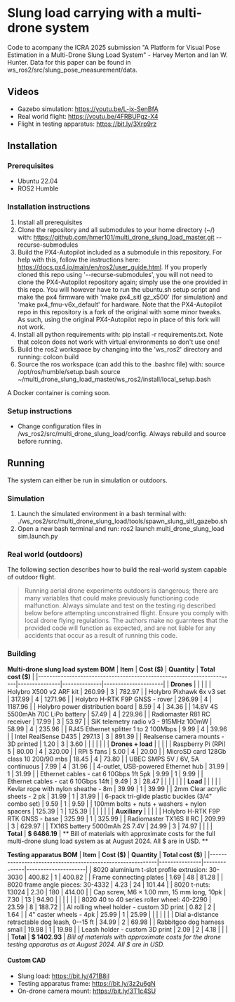 # Slung load carrying with a multi-drone system

Code to acompany the ICRA 2025 submission "A Platform for Visual Pose Estimation in a Multi-Drone Slung Load System" - Harvey Merton and Ian W. Hunter. Data for this paper can be found in ws_ros2/src/slung_pose_measurement/data.

## Videos
- Gazebo simulation: https://youtu.be/L-jx-SenBfA
- Real world flight: https://youtu.be/4FRBUPgz-X4
- Flight in testing apparatus: https://bit.ly/3Xrp9rz

## Installation
### Prerequisites
- Ubuntu 22.04
- ROS2 Humble

### Installation instructions
1. Install all prerequisites 
2. Clone the repository and all submodules to your home directory (~/) with:
  https://github.com/hmer101/multi_drone_slung_load_master.git --recurse-submodules
3. Build the PX4-Autopilot included as a submodule in this repository. For help with this, follow the instructions here: https://docs.px4.io/main/en/ros2/user_guide.html. If you properly cloned this repo using '--recurse-submodules', you will not need to clone the PX4-Autopilot repository again; simply use the one provided in this repo. You will however have to run the ubuntu.sh setup script and make the px4 firmware with 'make px4_sitl gz_x500' (for simulation) and 'make px4_fmu-v6x_default' for hardware. Note that the PX4-Autopilot repo in this repository is a fork of the original with some minor tweaks. As such, using the original PX4-Autopilot repo in place of this fork will not work.
4. Install all python requirements with:
  pip install -r requirements.txt. Note that colcon does not work with virtual environments so don't use one!
5. Build the ros2 workspace by changing into the 'ws_ros2' directory and running:
  colcon build
6. Source the ros workspace (can add this to the .bashrc file) with:
  source /opt/ros/humble/setup.bash
  source ~/multi_drone_slung_load_master/ws_ros2/install/local_setup.bash 

A Docker container is coming soon. 

### Setup instructions
- Change configuration files in /ws_ros2/src/multi_drone_slung_load/config. Always rebuild and source before running.

## Running 
The system can either be run in simulation or outdoors.

### Simulation
1. Launch the simulated environment in a bash terminal with:
  ./ws_ros2/src/multi_drone_slung_load/tools/spawn_slung_sitl_gazebo.sh
2. Open a new bash terminal and run:
  ros2 launch multi_drone_slung_load sim.launch.py

### Real world (outdoors)
The following section describes how to build the real-world system capable of outdoor flight.

> Running aerial drone experiments outdoors is dangerous; there are many variables that could make previously functioning code malfunction. Always simulate and test on the testing rig described below before attempting unconstrained flight. Ensure you comply with local drone flying regulations. The authors make no guarntees that the provided code will function as expected, and are not liable for any accidents that occur as a result of running this code.


### Building
**Multi-drone slung load system BOM**
| **Item**                                                             | **Cost (\$)** | **Quantity** | **Total cost (\$)** |
|----------------------------------------------------------------------|---------------|--------------|---------------------|
| **Drones**                                                           |               |              |                     |
| Holybro X500 v2 ARF kit                                             | 260.99        | 3            | 782.97              |
| Holybro Pixhawk 6x v3 set                                           | 317.99        | 4            | 1271.96             |
| Holybro H-RTK F9P GNSS - rover                                      | 296.99        | 4            | 1187.96             |
| Holybro power distribution board                                      | 8.59          | 4            | 34.36               |
| $14.8 \text{V}$ 4S $5500 \text{mAh}$ 70C LiPo battery            | 57.49         | 4            | 229.96              |
| Radiomaster R81 RC receiver                                         | 17.99         | 3            | 53.97               |
| SiK telemetry radio v3 - $915 \text{MHz}$ $100 \text{mW}$       | 58.99         | 4            | 235.96              |
| RJ45 Ethernet splitter 1 to 2 $100 \text{Mbps}$                   | 9.99          | 4            | 39.96               |
| Intel RealSense D435                                                | 297.13        | 3            | 891.39              |
| Realsense camera mounts - 3D printed                                 | 1.20          | 3            | 3.60                |
|                                                                    |               |              |                      |
| **Drones + load**                                                   |               |              |                     |
| Raspberry Pi (RPi) 5                                               | 80.00         | 4            | 320.00              |
| RPi 5 fans                                                          | 5.00          | 4            | 20.00               |
| MicroSD card $128 \text{Gb}$ class 10 200/90 mbs                 | 18.45         | 4            | 73.80               |
| UBEC SMPS $5 \text{V}$ / $6 \text{V}$, $5 \text{A}$ continuous    | 7.99          | 4            | 31.96               |
| 4-outlet, USB-powered Ethernet hub                                   | 31.99         | 1            | 31.99               |
| Ethernet cables - cat 6 $10 \text{Gbps}$ $1 \text{ft}$ 5pk       | 9.99          | 1            | 9.99                |
| Ethernet cables - cat 6 $10 \text{Gbps}$ $14 \text{ft}$          | 9.49          | 3            | 28.47               |
|                                                                    |               |              |                      |
| **Load**                                                            |               |              |                     |
| Kevlar rope with nylon sheathe - $8 \text{m}$                     | 39.99         | 1            | 39.99               |
| $2 \text{mm}$ Clear acrylic sheets - 2 pk                          | 31.99         | 1            | 31.99               |
| 6-pack tri-glide plastic buckles (3/4" combo set)                  | 9.59          | 1            | 9.59                |
| $100 \text{mm}$ bolts + nuts + washers + nylon spacers             | 125.39        | 1            | 125.39              |
|                                                                    |               |              |                      |
| **Auxiliary**                                                       |               |              |                     |
| Holybro H-RTK F9P RTK GNSS - base                                   | 325.99        | 1            | 325.99              |
| Radiomaster TX16S II RC                                            | 209.99        | 3            | 629.97              |
| TX16S battery $5000 \text{mAh}$ 2S $7.4 \text{V}$                | 24.99         | 3            | 74.97               |
|                                                                      |               | **Total**    | **\$ 6486.19**      |
** Bill of materials with approximate costs for the full multi-drone slung load system as at August 2024. All $ are in USD. **

**Testing apparatus BOM**
| **Item**                                                   | **Cost (\$)** | **Quantity** | **Total cost (\$)** |
|-----------------------------------------------------------|---------------|--------------|---------------------|
| 8020 aluminium t-slot profile extrusion: 30-3030          | 400.82        | 1            | 400.82              |
| Frame connecting plates                                     | 1.69          | 48           | 81.28               |
| 8020 frame angle pieces: 30-4332                          | 4.23          | 24           | 101.44              |
| 8020 t-nuts: 13024                                        | 2.30          | 180          | 414.00              |
| Cap screw, M6 × 1.00 mm, 15 mm long, 10pk                | 7.30          | 13           | 94.90               |
|                                                           |               |              |                     |
| 8020 40 to 40 series roller wheel: 40-2290               | 23.59         | 8            | 188.72              |
| Al rolling wheel holder - custom 3D print                 | 0.82          | 2            | 1.64                |
| 4" caster wheels - 4pk                                    | 25.99         | 1            | 25.99               |
|                                                           |               |              |                     |
| Dial a-distance retractable dog leash, 0--15 ft           | 34.99         | 2            | 69.98               |
| Rabbitgoo dog harness small                                | 19.98         | 1            | 19.98               |
| Leash holder - custom 3D print                             | 2.09          | 2            | 4.18                |
|                                                           |               | **Total**    | **\$ 1402.93**      |
*Bill of materials with approximate costs for the drone testing apparatus as at August 2024. All $ are in USD.*

#### Custom CAD
- Slung load: https://bit.ly/471B8il
- Testing apparatus frame: https://bit.ly/3z2u6gN
- On-drone camera mount: https://bit.ly/3T1c4SU
